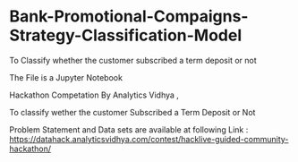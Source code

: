# Bank-Promotional-Compaigns-Strategy-Classification-Model

To Classify whether the customer subscribed a term deposit or not

The File is a Jupyter Notebook

Hackathon Competation By Analytics Vidhya ,

To classify wether the customer Subscribed a Term Deposit or Not

Problem Statement and Data sets are available at following Link : https://datahack.analyticsvidhya.com/contest/hacklive-guided-community-hackathon/
